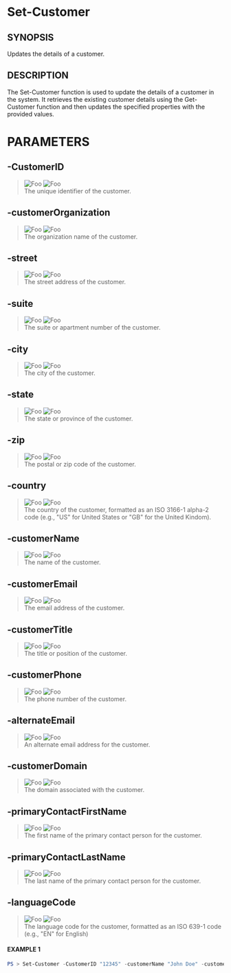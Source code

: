 # Set-Customer
## SYNOPSIS
Updates the details of a customer.
## DESCRIPTION
The Set-Customer function is used to update the details of a customer in the system. It retrieves the existing customer details using the Get-Customer function and then updates the specified properties with the provided values.
# PARAMETERS

## **-CustomerID**
> ![Foo](https://img.shields.io/badge/Type-String-Blue?) ![Foo](https://img.shields.io/badge/Mandatory-TRUE-Red?) \
The unique identifier of the customer.

  ## **-customerOrganization**
> ![Foo](https://img.shields.io/badge/Type-String-Blue?) ![Foo](https://img.shields.io/badge/Mandatory-FALSE-Green?) \
The organization name of the customer.

  ## **-street**
> ![Foo](https://img.shields.io/badge/Type-String-Blue?) ![Foo](https://img.shields.io/badge/Mandatory-FALSE-Green?) \
The street address of the customer.

  ## **-suite**
> ![Foo](https://img.shields.io/badge/Type-String-Blue?) ![Foo](https://img.shields.io/badge/Mandatory-FALSE-Green?) \
The suite or apartment number of the customer.

  ## **-city**
> ![Foo](https://img.shields.io/badge/Type-String-Blue?) ![Foo](https://img.shields.io/badge/Mandatory-FALSE-Green?) \
The city of the customer.

  ## **-state**
> ![Foo](https://img.shields.io/badge/Type-String-Blue?) ![Foo](https://img.shields.io/badge/Mandatory-FALSE-Green?) \
The state or province of the customer.

  ## **-zip**
> ![Foo](https://img.shields.io/badge/Type-String-Blue?) ![Foo](https://img.shields.io/badge/Mandatory-FALSE-Green?) \
The postal or zip code of the customer.

  ## **-country**
> ![Foo](https://img.shields.io/badge/Type-String-Blue?) ![Foo](https://img.shields.io/badge/Mandatory-FALSE-Green?) \
The country of the customer, formatted as an ISO 3166-1 alpha-2 code (e.g., "US" for United States or "GB" for the United Kindom).

  ## **-customerName**
> ![Foo](https://img.shields.io/badge/Type-String-Blue?) ![Foo](https://img.shields.io/badge/Mandatory-FALSE-Green?) \
The name of the customer.

  ## **-customerEmail**
> ![Foo](https://img.shields.io/badge/Type-String-Blue?) ![Foo](https://img.shields.io/badge/Mandatory-FALSE-Green?) \
The email address of the customer.

  ## **-customerTitle**
> ![Foo](https://img.shields.io/badge/Type-String-Blue?) ![Foo](https://img.shields.io/badge/Mandatory-FALSE-Green?) \
The title or position of the customer.

  ## **-customerPhone**
> ![Foo](https://img.shields.io/badge/Type-String-Blue?) ![Foo](https://img.shields.io/badge/Mandatory-FALSE-Green?) \
The phone number of the customer.

  ## **-alternateEmail**
> ![Foo](https://img.shields.io/badge/Type-String-Blue?) ![Foo](https://img.shields.io/badge/Mandatory-FALSE-Green?) \
An alternate email address for the customer.

  ## **-customerDomain**
> ![Foo](https://img.shields.io/badge/Type-String-Blue?) ![Foo](https://img.shields.io/badge/Mandatory-FALSE-Green?) \
The domain associated with the customer.

  ## **-primaryContactFirstName**
> ![Foo](https://img.shields.io/badge/Type-String-Blue?) ![Foo](https://img.shields.io/badge/Mandatory-FALSE-Green?) \
The first name of the primary contact person for the customer.

  ## **-primaryContactLastName**
> ![Foo](https://img.shields.io/badge/Type-String-Blue?) ![Foo](https://img.shields.io/badge/Mandatory-FALSE-Green?) \
The last name of the primary contact person for the customer.

  ## **-languageCode**
> ![Foo](https://img.shields.io/badge/Type-String-Blue?) ![Foo](https://img.shields.io/badge/Mandatory-TRUE-Red?) \
The language code for the customer, formatted as an ISO 639-1 code (e.g., "EN" for English)

 #### EXAMPLE 1
```powershell
PS > Set-Customer -CustomerID "12345" -customerName "John Doe" -customerEmail "john.doe@example.com" -languageCode "en-US"
```

